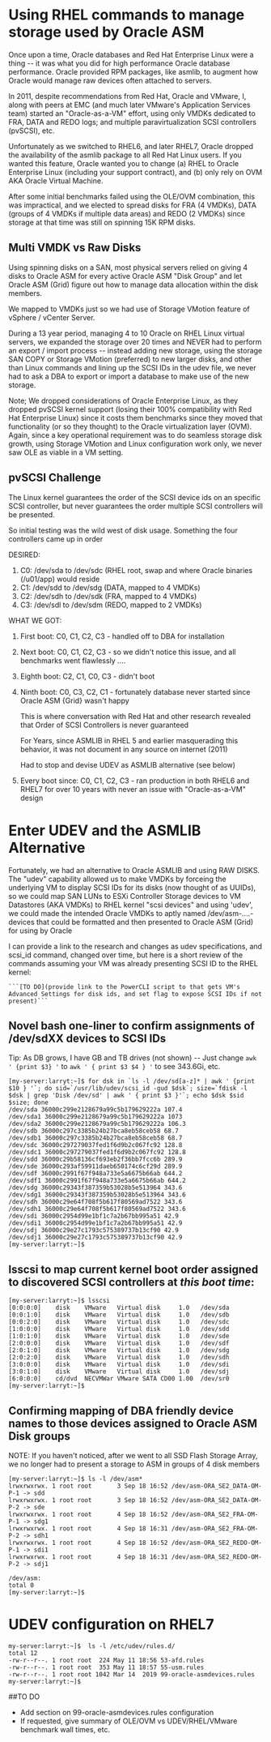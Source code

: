 # Using RHEL commands to manage storage used by Oracle ASM

Once upon a time, Oracle databases and Red Hat Enterprise Linux were a thing -- it was what you did for high performance Oracle database performance.  Oracle provided RPM packages, like asmlib, to augment how Oracle would manage raw devices often attached to servers.

In 2011, despite recommendations from Red Hat, Oracle and VMware, I, along with peers at EMC (and much later VMware's Application Services team) started an "Oracle-as-a-VM" effort, using only VMDKs dedicated to FRA, DATA and REDO logs; and multiple paravirtualization SCSI controllers (pvSCSI), etc.

Unfortunately as we switched to RHEL6, and later RHEL7, Oracle dropped the availability of the asmlib package to all Red Hat Linux users. If you wanted this feature, Oracle wanted you to change (a) RHEL to Oracle Enterprise Linux (including your support contract), and (b) only rely on OVM AKA Oracle Virtual Machine.

After some initial benchmarks failed using the OLE/OVM combination, this was impractical, and we elected to spread disks for FRA (4 VMDKs), DATA (groups of 4 VMDKs if multiple data areas) and REDO (2 VMDKs) since storage at that time was still on spinning 15K RPM disks.

## Multi VMDK vs Raw Disks

Using spinning disks on a SAN, most physical servers relied on giving 4 disks to Oracle ASM for every active Oracle ASM "Disk Group" and let Oracle ASM (Grid) figure out how to manage data allocation within the disk members.

We mapped to VMDKs just so we had use of Storage VMotion feature of vSphere / vCenter Server. 

During a 13 year period, managing 4 to 10 Oracle on RHEL Linux virtual servers, we expanded the storage over 20 times and NEVER had to perform an export / import process -- 
instead adding new storage, using the storage SAN COPY or Storage VMotion (preferred) to new larger disks, and other than Linux commands and lining up the SCSI IDs in the udev file, we never had to ask a DBA to export or import a database to make use of the new storage. 

Note;  We dropped considerations of Oracle Enterprise Linux, as they dropped pvSCSI kernel support (losing their 100% compatibility with Red Hat Enterprise Linux) since it costs them benchmarks since they moved that functionality (or so they thought) to the Oracle virtualization layer (OVM).  Again, since a key operational requirement was to do seamless storage disk growth, using Storage VMotion and Linux configuration work only, we never saw OLE as viable in a VM setting.



## pvSCSI Challenge

The Linux kernel guarantees the order of the SCSI device ids on an specific SCSI controller, but never guarantees the order multiple SCSI controllers will be presented.

So initial testing was the wild west of disk usage.  Something the four controllers came up in order 

DESIRED:
  1. C0: /dev/sda to /dev/sdc (RHEL root, swap and where Oracle binaries (/u01/app) would reside
  2. C1: /dev/sdd to /dev/sdg (DATA, mapped to 4 VMDKs)
  3. C2: /dev/sdh to /dev/sdk (FRA, mapped to 4 VMDKs)
  4. C3: /dev/sdl to /dev/sdm (REDO, mapped to 2 VMDKs)

WHAT WE GOT:
  1. First boot:  C0, C1, C2, C3 - handled off to DBA for installation
  2. Next boot:  C0, C1, C2, C3 - so we didn't notice this issue, and all benchmarks went flawlessly
     ....
  4. Eighth boot: C2, C1, C0, C3 - didn't boot
  5. Ninth boot:  C0, C3, C2, C1 - fortunately database never started since Oracle ASM {Grid} wasn't happy

     This is where conversation with Red Hat and other research revealed that Order of SCSI Controllers is never guaranteed

     For Years, since ASMLIB in RHEL 5 and earlier masquerading this behavior, it was not document in any source on internet (2011)

     Had to stop and devise UDEV as ASMLIB alternative (see below)
     
  7. Every boot since:  C0, C1, C2, C3 - ran production in both RHEL6 and RHEL7 for over 10 years with never an issue with "Oracle-as-a-VM" design



# Enter UDEV and the ASMLIB Alternative

Fortunately, we had an alternative to Oracle ASMLIB and using RAW DISKS.  The "udev" capability allowed us to make VMDKs by forceing the underlying VM to display SCSI IDs for its disks (now thought of as UUIDs), so we could map SAN LUNs to ESXi Controller Storage devices to VM Datastores (AKA VMDKs) to RHEL kernel "scsi devices" and using 'udev', we could made the intended Oracle VMDKs to aptly named /dev/asm-....-devices that could be formatted and then presented to Oracle ASM (Grid) for using by Oracle

I can provide a link to the research and changes as udev specifications, and scsi_id command, changed over time, but here is a short review of the commands assuming your VM was already presenting SCSI ID to the RHEL kernel:

    ```[TO DO](provide link to the PowerCLI script to that gets VM's Advanced Settings for disk ids, and set flag to expose SCSI IDs if not present)```

##  Novel bash one-liner to confirm assignments of /dev/sdXX devices to SCSI IDs
Tip: As DB grows, I have GB and TB drives (not shown) -- Just change ```awk ' {print $3} '``` to ```awk ' { print $3 $4 } '``` to see 343.6Gi, etc. 

```
[my-server:larryt:~]$ for dsk in `ls -l /dev/sd[a-z]* | awk ' {print $10 } '`; do sid=`/usr/lib/udev/scsi_id -gud $dsk`; size=`fdisk -l $dsk | grep 'Disk /dev/sd' | awk ' { print $3 }'`; echo $dsk $sid $size; done
/dev/sda 36000c299e2128679a99c5b179629222a 107.4
/dev/sda1 36000c299e2128679a99c5b179629222a 1073
/dev/sda2 36000c299e2128679a99c5b179629222a 106.3
/dev/sdb 36000c297c3385b24b27bca8eb58ceb58 68.7
/dev/sdb1 36000c297c3385b24b27bca8eb58ceb58 68.7
/dev/sdc 36000c297279037fed1f6d9b2c067fc92 128.8
/dev/sdc1 36000c297279037fed1f6d9b2c067fc92 128.8
/dev/sdd 36000c29b58136cf693eb2f36bb7fcc6b 289.9
/dev/sde 36000c293af59911daeb650174c6cf29d 289.9
/dev/sdf 36000c2991f67f948a733e5a6675b66ab 644.2
/dev/sdf1 36000c2991f67f948a733e5a6675b66ab 644.2
/dev/sdg 36000c29343f387359b53028b5e513964 343.6
/dev/sdg1 36000c29343f387359b53028b5e513964 343.6
/dev/sdh 36000c29e64f708f5b617f80569ad7522 343.6
/dev/sdh1 36000c29e64f708f5b617f80569ad7522 343.6
/dev/sdi 36000c2954d99e1bf1c7a2b67bb995a51 42.9
/dev/sdi1 36000c2954d99e1bf1c7a2b67bb995a51 42.9
/dev/sdj 36000c29e27c1793c575389737b13cf90 42.9
/dev/sdj1 36000c29e27c1793c575389737b13cf90 42.9
[my-server:larryt:~]$ 

```

## lsscsi to map current kernel boot order assigned to discovered SCSI controllers at *this boot time*: 

```
[my-server:larryt:~]$ lsscsi
[0:0:0:0]    disk    VMware   Virtual disk     1.0   /dev/sda
[0:0:1:0]    disk    VMware   Virtual disk     1.0   /dev/sdb
[0:0:2:0]    disk    VMware   Virtual disk     1.0   /dev/sdc
[1:0:0:0]    disk    VMware   Virtual disk     1.0   /dev/sdd
[1:0:1:0]    disk    VMware   Virtual disk     1.0   /dev/sde
[2:0:0:0]    disk    VMware   Virtual disk     1.0   /dev/sdf
[2:0:1:0]    disk    VMware   Virtual disk     1.0   /dev/sdg
[2:0:2:0]    disk    VMware   Virtual disk     1.0   /dev/sdh
[3:0:0:0]    disk    VMware   Virtual disk     1.0   /dev/sdi
[3:0:1:0]    disk    VMware   Virtual disk     1.0   /dev/sdj
[6:0:0:0]    cd/dvd  NECVMWar VMware SATA CD00 1.00  /dev/sr0
[my-server:larryt:~]$

```

## Confirming mapping of DBA friendly device names to those devices assigned to Oracle ASM Disk groups

   NOTE:  If you haven't noticed, after we went to all SSD Flash Storage Array, we no longer had to present a storage to ASM in groups of 4 disk members
```
[my-server:larryt:~]$ ls -l /dev/asm*
lrwxrwxrwx. 1 root root       3 Sep 18 16:52 /dev/asm-ORA_SE2_DATA-OM-P-1 -> sdd
lrwxrwxrwx. 1 root root       3 Sep 18 16:52 /dev/asm-ORA_SE2_DATA-OM-P-2 -> sde
lrwxrwxrwx. 1 root root       4 Sep 18 16:52 /dev/asm-ORA_SE2_FRA-OM-P-1 -> sdg1
lrwxrwxrwx. 1 root root       4 Sep 18 16:31 /dev/asm-ORA_SE2_FRA-OM-P-2 -> sdh1
lrwxrwxrwx. 1 root root       4 Sep 18 16:52 /dev/asm-ORA_SE2_REDO-OM-P-1 -> sdi1
lrwxrwxrwx. 1 root root       4 Sep 18 16:31 /dev/asm-ORA_SE2_REDO-OM-P-2 -> sdj1

/dev/asm:
total 0
[my-server:larryt:~]$ 
```

# UDEV configuration on RHEL7

```
my-server:larryt:~]$  ls -l /etc/udev/rules.d/
total 12
-rw-r--r--. 1 root root  224 May 11 18:56 53-afd.rules
-rw-r--r--. 1 root root  353 May 11 18:57 55-usm.rules
-rw-r--r--. 1 root root 1042 Mar 14  2019 99-oracle-asmdevices.rules
my-server:larryt:~]$ 
```

##TO DO   

 - Add section on 99-oracle-asmdevices.rules configuration
 - If requested, give summary of OLE/OVM vs UDEV/RHEL/VMware benchmark wall times, etc.
   

